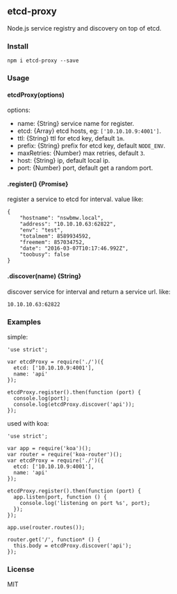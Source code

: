 ## etcd-proxy

Node.js service registry and discovery on top of etcd.

### Install

```
npm i etcd-proxy --save
```

### Usage

#### etcdProxy(options)

options:

- name: {String} service name for register.
- etcd: {Array} etcd hosts, eg: `['10.10.10.9:4001']`.
- ttl: {String} ttl for etcd key, default `1m`.
- prefix: {String} prefix for etcd key, default `NODE_ENV`.
- maxRetries: {Number} max retries, default `3`.
- host: {String} ip, default local ip.
- port: {Number} port, default get a random port.

#### .register() {Promise}

register a service to etcd for interval. value like:

```
{
    "hostname": "nswbmw.local",
    "address": "10.10.10.63:62822",
    "env": "test",
    "totalmem": 8589934592,
    "freemem": 857034752,
    "date": "2016-03-07T10:17:46.992Z",
    "toobusy": false
}
```

#### .discover(name) {String}

discover service for interval and return a service url. like:

```
10.10.10.63:62822
```

### Examples

simple:

```
'use strict';

var etcdProxy = require('./')({
  etcd: ['10.10.10.9:4001'],
  name: 'api'
});

etcdProxy.register().then(function (port) {
  console.log(port);
  console.log(etcdProxy.discover('api'));
});
```

used with koa:

```
'use strict';

var app = require('koa')();
var router = require('koa-router')();
var etcdProxy = require('./')({
  etcd: ['10.10.10.9:4001'],
  name: 'api'
});

etcdProxy.register().then(function (port) {
  app.listen(port, function () {
    console.log('listening on port %s', port);
  });
});

app.use(router.routes());

router.get('/', function* () {
  this.body = etcdProxy.discover('api');
});
```

### License

MIT
